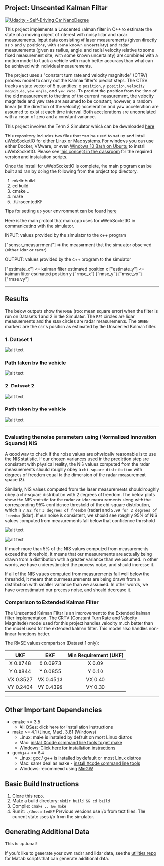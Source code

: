 [image1]: ./images/NIS_laser.png
[image2]: ./images/NIS_radar.png
[image3]: ./images/dataset1_zin.PNG
[image4]: ./images/dataset2_zin.PNG
[image5]: ./images/dataset1_zout.PNG
[image6]: ./images/dataset2_zout.PNG

## Project: Unscented Kalman Filter
[![Udacity - Self-Driving Car NanoDegree](https://s3.amazonaws.com/udacity-sdc/github/shield-carnd.svg)](http://www.udacity.com/drive)

This project implements a Unscented kalman filter in C++ to estimate the state of a moving object of interest with noisy lidar and radar measurements. Input data consisting of laser measurements (given directly as x and y positions, with some known uncertainty) and radar measurements (given as radius, angle, and radial velocity relative to some fixed measurement site, with some known uncertainty) are combined with a motion model to track a vehicle with much better accuracy than what can be achieved with individual measurements.

The project uses a "constant turn rate and velocity magnitude" (CTRV) process model to carry out the Kalman filter's predict steps. The CTRV tracks a state vector of 5 quantities: `x position`, `y position`, `velocity magnitude`, `yaw angle`, and `yaw rate`. To predict the position from the time of the old measurement to the time of the current measurement, the velocity magnitude and yaw rate are assumed to be constant; however, a random linear (in the direction of the velocity) acceleration and yaw acceleration are assumed to exist at each time interval. Both accelerations are uncorrelated with a mean of zero and a constant variance.

This project involves the Term 2 Simulator which can be downloaded [here](https://github.com/udacity/self-driving-car-sim/releases)

This repository includes two files that can be used to set up and intall [uWebSocketIO](https://github.com/uWebSockets/uWebSockets) for either Linux or Mac systems. For windows you can use either Docker, VMware, or even [Windows 10 Bash on Ubuntu](https://www.howtogeek.com/249966/how-to-install-and-use-the-linux-bash-shell-on-windows-10/) to install uWebSocketIO. Please see [this concept in the classroom](https://classroom.udacity.com/nanodegrees/nd013/parts/40f38239-66b6-46ec-ae68-03afd8a601c8/modules/0949fca6-b379-42af-a919-ee50aa304e6a/lessons/f758c44c-5e40-4e01-93b5-1a82aa4e044f/concepts/16cf4a78-4fc7-49e1-8621-3450ca938b77) for the required version and installation scripts.

Once the install for uWebSocketIO is complete, the main program can be built and ran by doing the following from the project top directory.

1. mkdir build
2. cd build
3. cmake ..
4. make
5. ./UnscentedKF

Tips for setting up your environment can be found [here](https://classroom.udacity.com/nanodegrees/nd013/parts/40f38239-66b6-46ec-ae68-03afd8a601c8/modules/0949fca6-b379-42af-a919-ee50aa304e6a/lessons/f758c44c-5e40-4e01-93b5-1a82aa4e044f/concepts/23d376c7-0195-4276-bdf0-e02f1f3c665d)

Here is the main protcol that main.cpp uses for uWebSocketIO in communicating with the simulator.


INPUT: values provided by the simulator to the c++ program

["sensor_measurement"] => the measurment that the simulator observed (either lidar or radar)


OUTPUT: values provided by the c++ program to the simulator

["estimate_x"] <= kalman filter estimated position x
["estimate_y"] <= kalman filter estimated position y
["rmse_x"]
["rmse_y"]
["rmse_vx"]
["rmse_vy"]

---
## Results
The below outputs show the `RMSE` (root mean square error) when the filter is run on Datasets 1 and 2 in the Simulator. The `RED` circles are lidar measurements and the `BLUE` circles are radar measurements. The `GREEN` markers are the car's position as estimated by the Unscented Kalman filter. 

### 1. Dataset 1

![alt text][image3]

### Path taken by the vehicle

![alt text][image5]


### 2. Dataset 2

![alt text][image4]

### Path taken by the vehicle

![alt text][image6]

---
###  Evaluating the noise parameters using (Normalized Innovation Squared) NIS 

A good way to check if the noise values are physically reasonable is to use the NIS statistic. If our chosen variances used in the prediction step are consistent with physical reality, the NIS values computed from the radar measurements should roughly obey a `chi-square distribution` with degrees of freedom equal to the dimension of the radar measurement space (3). 

Similarly, NIS values computed from the laser measurements should roughly obey a chi-square distribution with 2 degrees of freedom. The below plots show the NIS statistic for the radar or lidar measurements along with the corresponding 95% confidence threshold of the chi-square distribution, which is `7.82 for 3 degrees of freedom` (radar) and `5.99 for 2 degrees of freedom` (lidar). If our noise is consistent, we should see roughly 95% of NIS values computed from measurements fall below that confidence threshold

![alt text][image1]

![alt text][image2]

If much more than 5% of the NIS values computed from measurements exceed the threshold, it means that our measurements are actually being drawn from a distribution with a greater variance than we assumed. In other words, we have underestimated the process noise, and should increase it.

If all of the NIS values computed from measurements fall well below the threshold, it means that our measurements are being drawn from a distribution with smaller variance than we assumed. In other words, we have overestimated our process noise, and should decrease it.

### Comparison to Extended Kalman Filter

The Unscented Kalman Filter is an improvement to the Extended kalman filter implementation. The CRTV (Constant Turn Rate and Velocity Magnitude) model used for this project handles velocity much better than the model used for the extended kalman filter. This model also handles non-linear functions better.

The RMSE values comparison (Dataset 1 only):

|  UKF        |  EKF       |  Min Requirement (UKF)|
|:-----------:|:----------:|:---------------------:|
|X  0.0748    | X  0.0973  |  X  0.09              |
|Y  0.0844    | Y  0.0855  |  Y  0.10              |
|VX  0.3527   | VX  0.4513 |  VX  0.40             |
|VY  0.2404   | VY  0.4399 |  VY  0.30             |

---
## Other Important Dependencies
* cmake >= 3.5
  * All OSes: [click here for installation instructions](https://cmake.org/install/)
* make >= 4.1 (Linux, Mac), 3.81 (Windows)
  * Linux: make is installed by default on most Linux distros
  * Mac: [install Xcode command line tools to get make](https://developer.apple.com/xcode/features/)
  * Windows: [Click here for installation instructions](http://gnuwin32.sourceforge.net/packages/make.htm)
* gcc/g++ >= 5.4
  * Linux: gcc / g++ is installed by default on most Linux distros
  * Mac: same deal as make - [install Xcode command line tools](https://developer.apple.com/xcode/features/)
  * Windows: recommend using [MinGW](http://www.mingw.org/)

## Basic Build Instructions

1. Clone this repo.
2. Make a build directory: `mkdir build && cd build`
3. Compile: `cmake .. && make`
4. Run it: `./UnscentedKF` Previous versions use i/o from text files.  The current state uses i/o
from the simulator.

## Generating Additional Data

This is optional!

If you'd like to generate your own radar and lidar data, see the
[utilities repo](https://github.com/udacity/CarND-Mercedes-SF-Utilities) for
Matlab scripts that can generate additional data.
